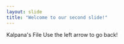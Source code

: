 ```yaml
---
layout: slide
title: "Welcome to our second slide!"
---
```

Kalpana's File
Use the left arrow to go back!
